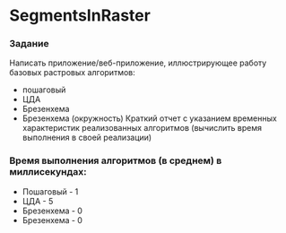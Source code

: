 # SegmentsInRaster

### Задание 
Написать приложение/веб-приложение, иллюстрирующее работу базовых растровых алгоритмов:
* пошаговый
* ЦДА
* Брезенхема
* Брезенхема (окружность)
Краткий отчет с указанием временных характеристик реализованных алгоритмов (вычислить время выполнения в своей реализации)

### Время выполнения алгоритмов (в среднем) в миллисекундах:<br>
* Пошаговый - 1 
* ЦДА - 5
* Брезенхема - 0
* Брезенхема - 0
